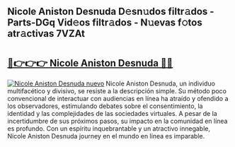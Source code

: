 ## Nicole Aniston Desnuda D𝚎sn𝚞dos filtr𝚊dos - Parts-DGq Vid𝚎os filtr𝚊dos - N𝚞evas f𝚘tos atr𝚊ctivas 7VZAt

# <h2><a href="http://mbdegn.tromn.icu/?c=Nicole+Aniston+Desnuda">🔗👉👉👉 Nicole Aniston Desnuda 🔗🔗</a></h2>

[![Nicole Aniston Desnuda nuevo](https://i.imgur.com/pEAQMta.gif)](http://mbdegn.tromn.icu/?c=Nicole+Aniston+Desnuda)
Nicole Aniston Desnuda, un individuo multifacético y divisivo, se resiste a la descripción simple. Su método poco convencional de interactuar con audiencias en línea ha atraído y ofendido a los observadores, estimulando debates sobre el consentimiento, la identidad y las complejidades de las sociedades virtuales. A pesar de la incertidumbre de sus próximos pasos, su impacto en la comunidad en línea es profundo. Con un espíritu inquebrantable y un atractivo innegable, Nicole Aniston Desnuda journey en el mundo en línea es imparable.
